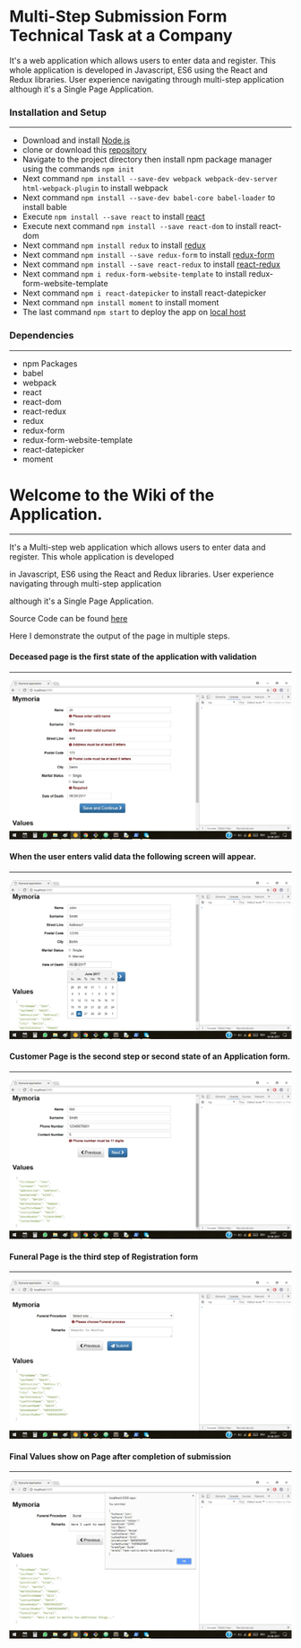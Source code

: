 # Multi-Step Submission Form Technical Task at a Company

It's a web application which allows users to enter data and register. This whole application is developed in Javascript, ES6 
using the React and Redux libraries. User experience navigating through multi-step application although it's a Single Page Application.

### Installation and Setup
___

- Download and install [Node.js](https://nodejs.org/en/)
- clone or download this [repository](https://bitbucket.org/vjvijayg/mymoria_technical-task)
- Navigate to the project directory then install npm package manager using the commands `npm init`
- Next command `npm install --save-dev webpack webpack-dev-server html-webpack-plugin` to install webpack
- Next command `npm install --save-dev babel-core babel-loader` to install bable
- Execute `npm install --save react` to install [react](https://facebook.github.io/react/docs/installation.html)
- Execute next command `npm install --save react-dom` to install react-dom
- Next command `npm install redux` to install [redux](https://www.npmjs.com/package/redux)
- Next command `npm install --save redux-form` to install [redux-form](https://www.npmjs.com/package/redux-form)
- Next command `npm install --save react-redux` to install [react-redux](https://www.npmjs.com/package/react-redux)
- Next command `npm i redux-form-website-template` to install redux-form-website-template
- Next command `npm i react-datepicker` to install react-datepicker
- Next command `npm install moment` to install moment
- The last command `npm start` to deploy the app on [local host](http://localhost:3000/)

### Dependencies
___

- npm Packages
- babel
- webpack
- react
- react-dom
- react-redux
- redux
- redux-form
- redux-form-website-template
- react-datepicker
- moment

# Welcome to the Wiki of the Application.
___

It's a Multi-step web application which allows users to enter data and register. This whole application is developed 

in Javascript, ES6 using the React and Redux libraries. User experience navigating through multi-step application 

although it's a Single Page Application.

Source Code can be found [here](https://github.com/vjvijayg/multi_step_submission_form)

Here I demonstrate the output of the page in multiple steps.

#### Deceased page is the first state of the application with validation 
___

![DeceasedPage.jpg](https://github.com/vjvijayg/-Mymoria_Technical_task/blob/master/output/DeceasedPage.jpg?raw=true)

#### When the user enters valid data the following screen will appear.
___

![DeceasedPage1.jpg](https://github.com/vjvijayg/-Mymoria_Technical_task/blob/master/output/DeceasedPage1.jpg?raw=true)

#### Customer Page is the second step or second state of an Application form.
___

![CustomerPage.jpg](https://github.com/vjvijayg/-Mymoria_Technical_task/blob/master/output/CustomerPage.jpg?raw=true)

#### Funeral Page is the third step of Registration form
___

![FuneralPage.jpg](https://github.com/vjvijayg/-Mymoria_Technical_task/blob/master/output/FuneralPage.jpg?raw=true)

#### Final Values show on Page after completion of submission
___

![FinalPage.jpg](https://github.com/vjvijayg/-Mymoria_Technical_task/blob/master/output/FinalPage.jpg?raw=true)

